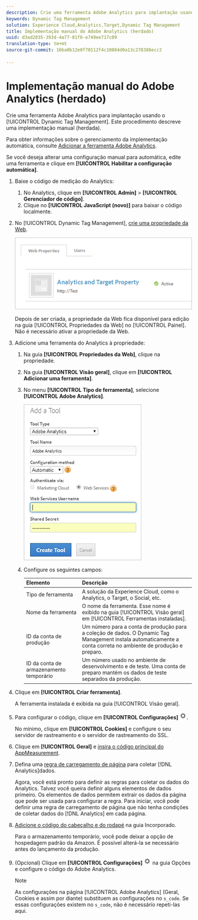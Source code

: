 ```yaml
---
description: Crie uma ferramenta Adobe Analytics para implantação usando o Dynamic Tag Management. Este procedimento descreve uma implementação manual (herdada).
keywords: Dynamic Tag Management
solution: Experience Cloud,Analytics,Target,Dynamic Tag Management
title: Implementação manual do Adobe Analytics (herdado)
uuid: d3ad2035-393d-4a77-81f6-e749ee717c09
translation-type: tm+mt
source-git-commit: 16ba0b12e0f70112f4c10804d0a13c278388ecc2

---
```



# Implementação manual do Adobe Analytics (herdado)

Crie uma ferramenta Adobe Analytics para implantação usando o [!UICONTROL Dynamic Tag Management]. Este procedimento descreve uma implementação manual (herdada).

Para obter informações sobre o gerenciamento da implementação automática, consulte [Adicionar a ferramenta Adobe Analytics](/help/implement/c-implement-with-dtm/c-aa-tool/analytics-dtm.md).

Se você deseja alterar uma configuração manual para automática, edite uma ferramenta e clique em **[!UICONTROL Habilitar a configuração automática]**.

1. Baixe o código de medição do Analytics:
   1. No Analytics, clique em **[!UICONTROL Admin]** &gt; **[!UICONTROL Gerenciador de código]**.
   1. Clique no **[!UICONTROL JavaScript (novo)]** para baixar o código localmente.
1. No [!UICONTROL Dynamic Tag Management], [crie uma propriedade da Web](/help/implement/c-implement-with-dtm/t-create-web-property.md).

   ![](assets/dtm-property.png)

   Depois de ser criada, a propriedade da Web fica disponível para edição na guia [!UICONTROL Propriedades da Web] no [!UICONTROL Painel]. Não é necessário ativar a propriedade da Web.

1. Adicione uma ferramenta do Analytics à propriedade:
   1. Na guia **[!UICONTROL Propriedades da Web]**, clique na propriedade.
   1. Na guia **[!UICONTROL Visão geral]**, clique em **[!UICONTROL Adicionar uma ferramenta]**.
   1. No menu **[!UICONTROL Tipo de ferramenta]**, selecione **[!UICONTROL Adobe Analytics]**.

      ![](assets/dtm-add-analytics-tool.png)

   1. Configure os seguintes campos:

      | Elemento | Descrição |
      |---|---|
      | Tipo de ferramenta | A solução da Experience Cloud, como o Analytics, o Target, o Social, etc. |
      | Nome da ferramenta | O nome da ferramenta. Esse nome é exibido na guia [!UICONTROL Visão geral] em [!UICONTROL Ferramentas instaladas]. |
      | ID da conta de produção | Um número para a conta de produção para a coleção de dados. O Dynamic Tag Management instala automaticamente a conta correta no ambiente de produção e preparo. |
      | ID da conta de armazenamento temporário | Um número usado no ambiente de desenvolvimento e de teste. Uma conta de preparo mantém os dados de teste separados da produção. |

1. Clique em **[!UICONTROL Criar ferramenta]**.

   A ferramenta instalada é exibida na guia [!UICONTROL Visão geral].

1. Para configurar o código, clique em **[!UICONTROL Configurações]** ![](assets/settings_gear.png).

   No mínimo, clique em **[!UICONTROL Cookies]** e configure o seu servidor de rastreamento e o servidor de rastreamento do SSL.

1. Clique em **[!UICONTROL Geral]** e [insira o código principal do AppMeasurement](/help/implement/c-implement-with-dtm/c-aa-tool/t-appmeasurement-code.md).
1. Defina uma [regra de carregamento de página](/help/implement/c-implement-with-dtm/c-rules/t-rules-create.md) para coletar [!DNL Analytics]dados.

   Agora, você está pronto para definir as regras para coletar os dados do Analytics. Talvez você queira definir alguns elementos de dados primeiro. Os elementos de dados permitem extrair os dados da página que pode ser usada para configurar a regra. Para iniciar, você pode definir uma regra de carregamento de página que não tenha condições de coletar dados do [!DNL Analytics] em cada página.
1. [Adicione o código do cabeçalho e do rodapé](/help/implement/c-implement-with-dtm/c-headers-footers/t-header-footer-code.md) na guia Incorporado.

   Para o armazenamento temporário, você pode deixar a opção de hospedagem padrão da Amazon. É possível alterá-la se necessário antes do lançamento da produção.
1. (Opcional) Clique em **[!UICONTROL Configurações]** ![](assets/settings_gear.png) na guia Opções e configure o código do Adobe Analytics.

   >[!NOTE]
   >
   >As configurações na página [!UICONTROL Adobe Analytics] (Geral, Cookies e assim por diante) substituem as configurações no `s_code`. Se essas configurações existem no `s_code`, não é necessário repeti-las aqui.

